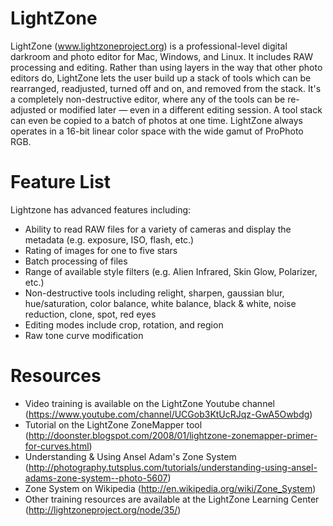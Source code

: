 LightZone
=========

LightZone (www.lightzoneproject.org) is a professional-level digital darkroom and photo editor for Mac, Windows, and Linux. It includes RAW processing and editing. Rather than using layers in the way that other photo editors do, LightZone lets the user build up a stack of tools which can be rearranged, readjusted, turned off and on, and removed  from the stack.  It's a completely non-destructive editor, where any of the tools can be re-adjusted or modified later — even in a different editing session. A tool stack can even be copied to a batch of photos at one time. LightZone always operates in a 16-bit linear color space with the wide gamut of ProPhoto RGB.

# Feature List #

Lightzone has advanced features including:

* Ability to read RAW files for a variety of cameras and display the metadata (e.g. exposure, ISO, flash, etc.)
* Rating of images for one to five stars
* Batch processing of files
* Range of available style filters (e.g. Alien Infrared, Skin Glow, Polarizer, etc.)
* Non-destructive tools including relight, sharpen, gaussian blur, hue/saturation, color balance, white balance, black & white, noise reduction, clone, spot, red eyes
* Editing modes include crop, rotation, and region
* Raw tone curve modification


# Resources #

* Video training is available on the LightZone Youtube channel (https://www.youtube.com/channel/UCGob3KtUcRJqz-GwA5Owbdg)
* Tutorial on the LightZone ZoneMapper tool (http://doonster.blogspot.com/2008/01/lightzone-zonemapper-primer-for-curves.html)
* Understanding & Using Ansel Adam's Zone System (http://photography.tutsplus.com/tutorials/understanding-using-ansel-adams-zone-system--photo-5607)
* Zone System on Wikipedia (http://en.wikipedia.org/wiki/Zone_System)
* Other training resources are available at the LightZone Learning Center (http://lightzoneproject.org/node/35/)

